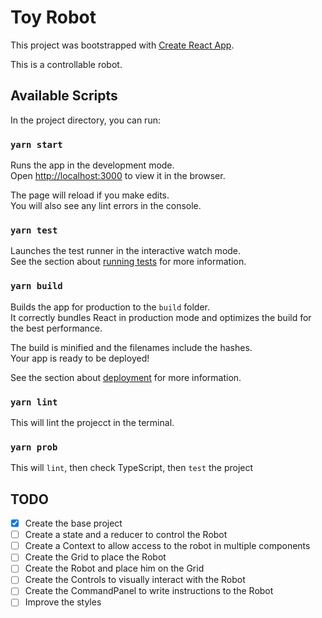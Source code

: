 # Toy Robot

This project was bootstrapped with [Create React App](https://github.com/facebook/create-react-app).

This is a controllable robot.

## Available Scripts

In the project directory, you can run:

### `yarn start`

Runs the app in the development mode.\
Open [http://localhost:3000](http://localhost:3000) to view it in the browser.

The page will reload if you make edits.\
You will also see any lint errors in the console.

### `yarn test`

Launches the test runner in the interactive watch mode.\
See the section about [running tests](https://facebook.github.io/create-react-app/docs/running-tests) for more information.

### `yarn build`

Builds the app for production to the `build` folder.\
It correctly bundles React in production mode and optimizes the build for the best performance.

The build is minified and the filenames include the hashes.\
Your app is ready to be deployed!

See the section about [deployment](https://facebook.github.io/create-react-app/docs/deployment) for more information.

### `yarn lint`

This will lint the projecct in the terminal.

### `yarn prob`

This will `lint`, then check TypeScript, then `test` the project

## TODO

* [x] Create the base project
* [ ] Create a state and a reducer to control the Robot
* [ ] Create a Context to allow access to the robot in multiple components
* [ ] Create the Grid to place the Robot
* [ ] Create the Robot and place him on the Grid
* [ ] Create the Controls to visually interact with the Robot
* [ ] Create the CommandPanel to write instructions to the Robot
* [ ] Improve the styles
